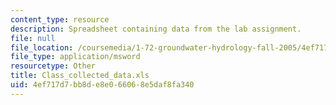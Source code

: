 ```yaml
---
content_type: resource
description: Spreadsheet containing data from the lab assignment.
file: null
file_location: /coursemedia/1-72-groundwater-hydrology-fall-2005/4ef717d7bb8de8e066068e5daf8fa340_Class_collected_data.xls
file_type: application/msword
resourcetype: Other
title: Class_collected_data.xls
uid: 4ef717d7-bb8d-e8e0-6606-8e5daf8fa340
---
```

